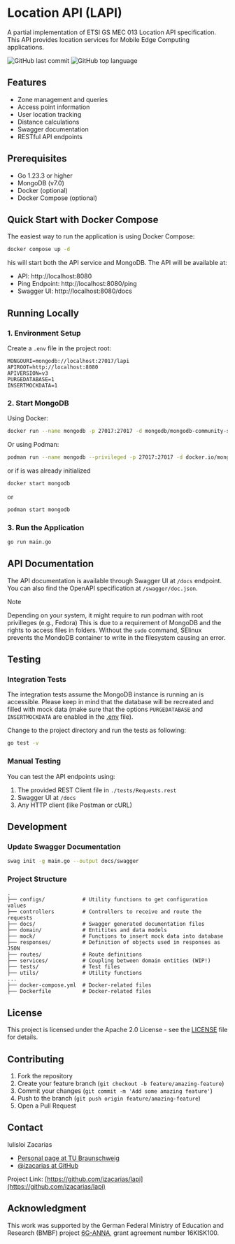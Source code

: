 # Location API (LAPI)

A partial implementation of ETSI GS MEC 013 Location API specification. 
This API provides location services for Mobile Edge Computing applications.

![GitHub last commit](https://img.shields.io/github/last-commit/izacarias/lapi)
![GitHub top language](https://img.shields.io/github/languages/top/izacarias/lapi)

## Features

- Zone management and queries
- Access point information
- User location tracking
- Distance calculations
- Swagger documentation
- RESTful API endpoints

## Prerequisites

- Go 1.23.3 or higher
- MongoDB (v7.0)
- Docker (optional)
- Docker Compose (optional)

## Quick Start with Docker Compose

The easiest way to run the application is using Docker Compose:

```bash
docker compose up -d
```

his will start both the API service and MongoDB. The API will be available at:
- API: http://localhost:8080
- Ping Endpoint: http://localhost:8080/ping
- Swagger UI: http://localhost:8080/docs

## Running Locally

### 1. Environment Setup

Create a `.env` file in the project root:

```env
MONGOURI=mongodb://localhost:27017/lapi
APIROOT=http://localhost:8080
APIVERSION=v3
PURGEDATABASE=1
INSERTMOCKDATA=1
```
### 2. Start MongoDB

Using Docker:
```bash
docker run --name mongodb -p 27017:27017 -d mongodb/mongodb-community-server:latest
```

Or using Podman:
```bash
podman run --name mongodb --privileged -p 27017:27017 -d docker.io/mongodb/mongodb-community-server:latest
```

or if is was already initialized

```bash
docker start mongodb
```

or 

```bash
podman start mongodb
```

### 3. Run the Application

```bash
go run main.go
```

## API Documentation

The API documentation is available through Swagger UI at `/docs` endpoint. You can also find the OpenAPI specification at `/swagger/doc.json`.

> [!Note]
> Depending on your system, it might require to run podman with root privilleges (e.g., Fedora)
> This is due to a requirement of MongoDB and the rights to access files in folders. Without the 
> `sudo` command, SElinux prevents the MondoDB container to write in the filesystem causing an error.

## Testing

### Integration Tests

The integration tests assume the MongoDB instance is running an is accessible. 
Please keep in mind that the database will be recreated and filled with mock data 
(make sure that the options `PURGEDATABASE` and  `INSERTMOCKDATA` are enabled in the [.env](.env) file).

Change to the project directory and run the tests as following:

```bash
go test -v
```
### Manual Testing

You can test the API endpoints using:

1. The provided REST Client file in `./tests/Requests.rest`
2. Swagger UI at `/docs`
3. Any HTTP client (like Postman or cURL)

## Development

### Update Swagger Documentation

```bash
swag init -g main.go --output docs/swagger
```

### Project Structure

```
.
├── configs/            # Utility functions to get configuration values
├── controllers         # Controllers to receive and route the requests
├── docs/               # Swagger generated documentation files
├── domain/             # Entitites and data models
├── mock/               # Functions to insert mock data into database
├── responses/          # Definition of objects used in responses as JSON
├── routes/             # Route definitions
├── services/           # Coupling between domain entities (WIP!)
├── tests/              # Test files
├── utils/              # Utility functions
...
├── docker-compose.yml  # Docker-related files
├── Dockerfile          # Docker-related files

```

## License

This project is licensed under the Apache 2.0 License - see the [LICENSE](LICENSE) file for details.

## Contributing

1. Fork the repository
2. Create your feature branch (`git checkout -b feature/amazing-feature`)
3. Commit your changes (`git commit -m 'Add some amazing feature'`)
4. Push to the branch (`git push origin feature/amazing-feature`)
5. Open a Pull Request

## Contact

Iulisloi Zacarias 
- [Personal page at TU Braunschweig](https://www.tu-braunschweig.de/en/kns/faculty-and-staff/iulisloi-zacarias)
- [@izacarias at GitHub](https://github.com/izacarias)

Project Link: [https://github.com/izacarias/lapi](https://github.com/izacarias/lapi)

## Acknowledgment

This work was supported by the German Federal Ministry of Education and Research (BMBF) project [6G-ANNA](https://6g-anna.de/), grant agreement number 16KISK100.